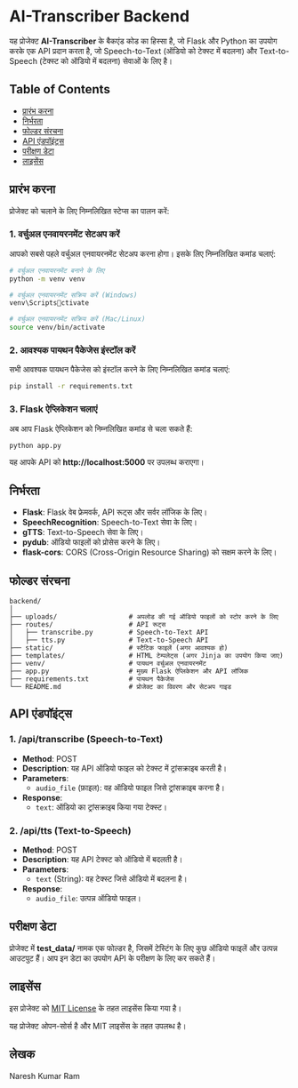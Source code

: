 
# AI-Transcriber Backend

यह प्रोजेक्ट **AI-Transcriber** के बैकएंड कोड का हिस्सा है, जो Flask और Python का उपयोग करके एक API प्रदान करता है, जो Speech-to-Text (ऑडियो को टेक्स्ट में बदलना) और Text-to-Speech (टेक्स्ट को ऑडियो में बदलना) सेवाओं के लिए है।

## Table of Contents
- [प्रारंभ करना](#प्रारंभ-करना)
- [निर्भरता](#निर्भरता)
- [फोल्डर संरचना](#फोल्डर-संरचना)
- [API एंडपॉइंट्स](#api-एंडपॉइंट्स)
- [परीक्षण डेटा](#परीक्षण-डेटा)
- [लाइसेंस](#लाइसेंस)

## प्रारंभ करना

प्रोजेक्ट को चलाने के लिए निम्नलिखित स्टेप्स का पालन करें:

### 1. वर्चुअल एनवायरनमेंट सेटअप करें
आपको सबसे पहले वर्चुअल एनवायरनमेंट सेटअप करना होगा। इसके लिए निम्नलिखित कमांड चलाएं:

```bash
# वर्चुअल एनवायरनमेंट बनाने के लिए
python -m venv venv

# वर्चुअल एनवायरनमेंट सक्रिय करें (Windows)
venv\Scriptsctivate

# वर्चुअल एनवायरनमेंट सक्रिय करें (Mac/Linux)
source venv/bin/activate
```

### 2. आवश्यक पायथन पैकेजेस इंस्टॉल करें
सभी आवश्यक पायथन पैकेजेस को इंस्टॉल करने के लिए निम्नलिखित कमांड चलाएं:

```bash
pip install -r requirements.txt
```

### 3. Flask ऐप्लिकेशन चलाएं
अब आप Flask ऐप्लिकेशन को निम्नलिखित कमांड से चला सकते हैं:

```bash
python app.py
```

यह आपके API को **http://localhost:5000** पर उपलब्ध कराएगा।

## निर्भरता

- **Flask**: Flask वेब फ्रेमवर्क, API रूट्स और सर्वर लॉजिक के लिए।
- **SpeechRecognition**: Speech-to-Text सेवा के लिए।
- **gTTS**: Text-to-Speech सेवा के लिए।
- **pydub**: ऑडियो फाइलों को प्रोसेस करने के लिए।
- **flask-cors**: CORS (Cross-Origin Resource Sharing) को सक्षम करने के लिए।

## फोल्डर संरचना

```
backend/
│
├── uploads/                  # अपलोड की गई ऑडियो फाइलों को स्टोर करने के लिए
├── routes/                   # API रूट्स
│   ├── transcribe.py         # Speech-to-Text API
│   ├── tts.py                # Text-to-Speech API
├── static/                   # स्टैटिक फाइलें (अगर आवश्यक हो)
├── templates/                # HTML टेम्पलेट्स (अगर Jinja का उपयोग किया जाए)
├── venv/                     # पायथन वर्चुअल एनवायरनमेंट
├── app.py                    # मुख्य Flask ऐप्लिकेशन और API लॉजिक
├── requirements.txt          # पायथन पैकेजेस
└── README.md                 # प्रोजेक्ट का विवरण और सेटअप गाइड
```

## API एंडपॉइंट्स

### 1. **/api/transcribe** (Speech-to-Text)

- **Method**: POST
- **Description**: यह API ऑडियो फाइल को टेक्स्ट में ट्रांसक्राइब करती है।
- **Parameters**: 
  - `audio_file` (फ़ाइल): वह ऑडियो फाइल जिसे ट्रांसक्राइब करना है।
- **Response**: 
  - `text`: ऑडियो का ट्रांसक्राइब किया गया टेक्स्ट।

### 2. **/api/tts** (Text-to-Speech)

- **Method**: POST
- **Description**: यह API टेक्स्ट को ऑडियो में बदलती है।
- **Parameters**: 
  - `text` (String): वह टेक्स्ट जिसे ऑडियो में बदलना है।
- **Response**: 
  - `audio_file`: उत्पन्न ऑडियो फाइल।

## परीक्षण डेटा

प्रोजेक्ट में **test_data/** नामक एक फोल्डर है, जिसमें टेस्टिंग के लिए कुछ ऑडियो फाइलें और उत्पन्न आउटपुट हैं। आप इन डेटा का उपयोग API के परीक्षण के लिए कर सकते हैं।

## लाइसेंस

इस प्रोजेक्ट को [MIT License](LICENSE) के तहत लाइसेंस किया गया है।

यह प्रोजेक्ट ओपन-सोर्स है और MIT लाइसेंस के तहत उपलब्ध है।

## लेखक

Naresh Kumar Ram
